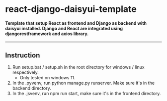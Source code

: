 # react-django-daisyui-template
#### Template that setup React as frontend and Django as backend with daisyui installed. Django and React are integrated using djangorestframework and axios library. 
<hr>

## Instruction

1. Run setup.bat / setup.sh in the root directory for windows / linux respectively.
   - Only tested on windows 11.
3. In the .pyvenv, run python manage.py runserver. Make sure it's in the backend directory.
4. In the .jsvenv, run npm run start, make sure it's in the frontend directory.
